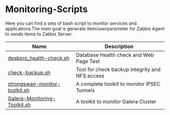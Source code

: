 # Monitoring-Scripts
Here you can find a sets of bash script to monitor services and applications.The main goal is generate item/userparameter for Zabbix Agent to sends items to Zabbix Server.


| Name           | Description            |
| -------------- | ---------------------- |
| [deskpro_health-check.sh](https://github.com/danitfk/Monitoring-Scripts/blob/master/Deskpro/) | Database Health check and Web Page Test |
| [check-backup.sh](https://github.com/danitfk/Monitoring-Scripts/blob/master/backup/) | Tool for check backup integrity and NFS access |
| [strongswan-monitor-toolkit.sh](https://github.com/danitfk/Strongswan-IPSec-Tunnel-Monitoring-Toolkit) | A complete toolkit to monitor IPSEC Tunnels |
| [Galera-Monitoring-Toolkit.sh](https://github.com/danitfk/Monitoring-Scripts/blob/master/Galera/) | A toolkit to monitor Galera Cluster |

